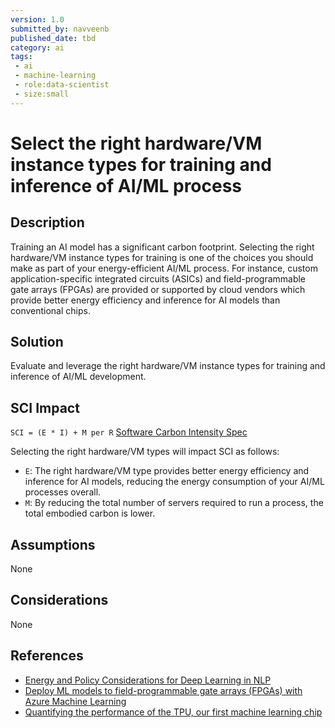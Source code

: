 ```yaml
---
version: 1.0
submitted_by: navveenb
published_date: tbd
category: ai
tags: 
 - ai
 - machine-learning
 - role:data-scientist
 - size:small
---
```


# Select the right hardware/VM instance types for training and inference of AI/ML process 

## Description
Training an AI model has a significant carbon footprint. Selecting the right hardware/VM instance types for training is one of the choices you should make as part of your energy-efficient AI/ML process. For instance, custom application-specific integrated circuits (ASICs) and field-programmable gate arrays (FPGAs) are provided or supported by cloud vendors which provide better energy efficiency and inference for AI models than conventional chips. 


## Solution
Evaluate and leverage the right hardware/VM instance types for training and inference of AI/ML development.

## SCI Impact
`SCI = (E * I) + M per R`
[Software Carbon Intensity Spec](https://grnsft.org/sci)

Selecting the right hardware/VM types will impact SCI as follows:
- `E`: The right hardware/VM type provides better energy efficiency and inference for AI models, reducing the energy consumption of your AI/ML processes overall.
- `M`: By reducing the total number of servers required to run a process, the total embodied carbon is lower.

## Assumptions
None 

## Considerations
None

## References
- [Energy and Policy Considerations for Deep Learning in NLP](https://arxiv.org/pdf/1906.02243.pdf)
- [Deploy ML models to field-programmable gate arrays (FPGAs) with Azure Machine Learning](https://learn.microsoft.com/en-us/azure/machine-learning/v1/how-to-deploy-fpga-web-service)
- [Quantifying the performance of the TPU, our first machine learning chip](https://cloud.google.com/blog/products/gcp/quantifying-the-performance-of-the-tpu-our-first-machine-learning-chip)
